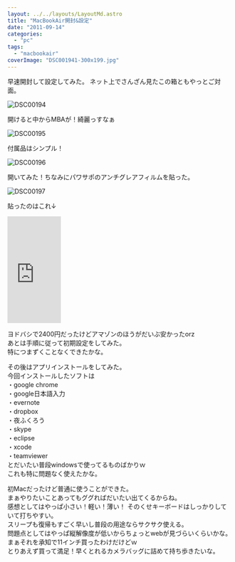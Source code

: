 ```yaml
---
layout: ../../layouts/LayoutMd.astro
title: "MacBookAir開封&設定"
date: "2011-09-14"
categories: 
  - "pc"
tags: 
  - "macbookair"
coverImage: "DSC001941-300x199.jpg"
---
```


早速開封して設定してみた。 ネット上でさんざん見たこの箱ともやっとご対面。

![](/archive/images/DSC001941-300x199.jpg "DSC00194")


開けると中からMBAが！綺麗っすなぁ

![](/archive/images/DSC001952-300x199.jpg "DSC00195")


付属品はシンプル！

![](/archive/images/DSC001961-300x199.jpg "DSC00196")

開いてみた！ちなみにパワサポのアンチグレアフィルムを貼った。

![](/archive/images/DSC001971-300x199.jpg "DSC00197")


貼ったのはこれ↓

<iframe style="width: 120px; height: 240px;" src="http://rcm-jp.amazon.co.jp/e/cm?lt1=_blank&amp;bc1=000000&amp;IS2=1&amp;bg1=FFFFFF&amp;fc1=000000&amp;lc1=0000FF&amp;t=mizuka123-22&amp;o=9&amp;p=8&amp;l=as4&amp;m=amazon&amp;f=ifr&amp;ref=ss_til&amp;asins=B004I8U4XS" frameborder="0" marginwidth="0" marginheight="0" scrolling="no" width="320" height="240"></iframe>

ヨドバシで2400円だったけどアマゾンのほうがだいぶ安かったorz  
あとは手順に従って初期設定をしてみた。  
特につまずくことなくできたかな。

その後はアプリインストールをしてみた。  
今回インストールしたソフトは  
・google chrome  
・google日本語入力  
・evernote  
・dropbox  
・夜ふくろう  
・skype  
・eclipse  
・xcode  
・teamviewer  
とだいたい普段windowsで使ってるものばかりｗ  
これも特に問題なく使えたかな。

初Macだったけど普通に使うことができた。  
まぁやりたいことあってもググればだいたい出てくるからね。  
感想としてはやっぱ小さい！軽い！薄い！ そのくせキーボードはしっかりしていて打ちやすい。  
スリープも復帰もすごく早いし普段の用途ならサクサク使える。  
問題点としてはやっぱ縦解像度が低いからちょっとwebが見づらいくらいかな。  
まぁそれを承知で11インチ買ったわけだけどｗ  
とりあえず買って満足！早くとれるカメラバッグに詰めて持ち歩きたいな。
